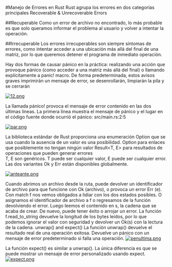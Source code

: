 #Manejo de Errores en Rust
Rust agrupa los errores en dos categorías principales
Recoverable & Unrecoverable
Errors


##Recuperable
Como un error de archivo no encontrado, lo más probable es que solo queramos informar el problema al usuario y volver a intentar la operación.

##Irrecuperable
Los errores irrecuperables son siempre síntomas de errores, como intentar acceder a una ubicación más allá del final de una matriz, por lo que queremos detener el programa de inmediato operación.

Hay dos formas de causar pánico en la práctica: realizando una acción que provoque pánico (como acceder a una matriz más allá del final) o llamando explícitamente a panic! macro.
De forma predeterminada, estos avisos graves imprimirán un mensaje de error, se desenrollarán, limpiarán la pila y se cerrarán

[![12.png](https://i.postimg.cc/Hx0WbXwx/12.png)](https://postimg.cc/tZTHj1mQ)

La llamada pánico! provoca el mensaje de error contenido en las dos últimas líneas. 
La primera línea muestra el mensaje de pánico y el lugar en el código fuente donde ocurrió el pánico: src/main.rs:2:5 

[![par.png](https://i.postimg.cc/tC3d7MnQ/par.png)](https://postimg.cc/1fzVjMKJ)

La biblioteca estándar de Rust proporciona una enumeración Option<T> que se usa cuando la ausencia de un valor es una posibilidad. 
Option<T> para enlaces que posiblemente no tengan ningún valor
Result<T, E> para resultados de operaciones que pueden generar errores  
T, E son genéricos. T puede ser cualquier valor, E puede ser cualquier error. Las dos variantes Ok y Err están disponibles globalmente.

[![anteante.png](https://i.postimg.cc/Zn1N0r4q/anteante.png)](https://postimg.cc/zHFvcHLm)
  
  Cuando abrimos un archivo desde la ruta, puede devolver un identificador de archivo para que funcione con Ok (archivo), o provoca un error Err (e).
 Con match f nos vemos obligados a lidiar con los dos estados posibles. O asignamos el identificador de archivo a f o regresamos de la función devolviendo el error. 
Luego leemos el contenido en s, la cadena que se acaba de crear. De nuevo, puede tener éxito o arrojar un error. La función f.read_to_string devuelve la longitud de los bytes leídos, por lo que podemos ignorar el valor con seguridad y devolver un Ok(s) con la lectura de la cadena. 
unwrap() and expect()
La función unwrap() devuelve el resultado real de una operación exitosa. Devuelve un pánico con un mensaje de error predeterminado si falla una operación.
[![penultima.png](https://i.postimg.cc/q7dG1df7/penultima.png)](https://postimg.cc/JsPJhvzw)
  
  La función expect() es similar a unwrap(). La única diferencia es que se puede mostrar un mensaje de error personalizado usando expect.
  [![expect.png](https://i.postimg.cc/TY47qSYy/expect.png)](https://postimg.cc/nCqGn3mZ)
